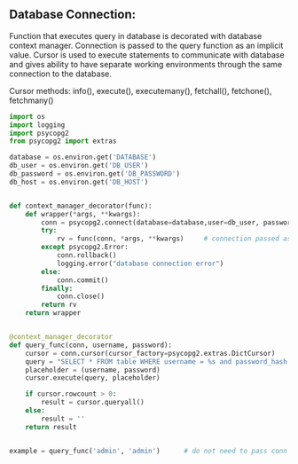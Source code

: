 ## Database Connection:
Function that executes query in database is decorated with database context manager. Connection is passed to the query function as an implicit value. Cursor is used to execute statements to communicate with database and gives ability to have separate working environments through the same connection to the database.

Cursor methods: info(), execute(), executemany(), fetchall(), fetchone(), fetchmany()

```python
import os
import logging
import psycopg2
from psycopg2 import extras

database = os.environ.get('DATABASE')
db_user = os.environ.get('DB_USER')
db_password = os.environ.get('DB_PASSWORD')
db_host = os.environ.get('DB_HOST')


def context_manager_decorator(func):
    def wrapper(*args, **kwargs):
        conn = psycopg2.connect(database=database,user=db_user, password=db_password, host=db_host)
        try:
            rv = func(conn, *args, **kwargs)     # connection passed as an implicit value
        except psycopg2.Error:
            conn.rollback()
            logging.error("database connection error")
        else:
            conn.commit()
        finally:
            conn.close()
        return rv
    return wrapper


@context_manager_decorator
def query_func(conn, username, password):
    cursor = conn.cursor(cursor_factory=psycopg2.extras.DictCursor)     # converting rows into dictionaries
    query = "SELECT * FROM table WHERE username = %s and password_hash = %s;"
    placeholder = (username, password)
    cursor.execute(query, placeholder)

    if cursor.rowcount > 0:
        result = cursor.queryall()
    else:
        result = ''
    return result


example = query_func('admin', 'admin')      # do not need to pass conn variable as it is implicit
```
